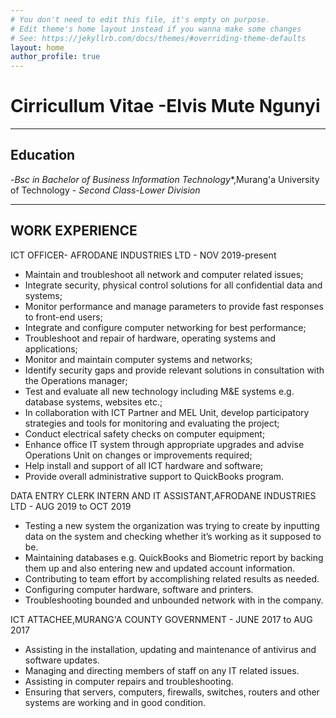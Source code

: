 ```yaml
---
# You don't need to edit this file, it's empty on purpose.
# Edit theme's home layout instead if you wanna make some changes
# See: https://jekyllrb.com/docs/themes/#overriding-theme-defaults
layout: home
author_profile: true
---
```

# Cirricullum Vitae -Elvis Mute Ngunyi
---
## Education
-*Bsc in Bachelor of Business Information Technology**,Murang'a University of Technology - *Second Class-Lower Division*

---
## WORK EXPERIENCE
ICT OFFICER- AFRODANE INDUSTRIES LTD - NOV 2019-present
- Maintain and troubleshoot all network and computer related issues;
- Integrate security, physical control solutions for all confidential data and systems;
- Monitor performance and manage parameters to provide fast responses to front-end users;
- Integrate and configure computer networking for best performance;
- Troubleshoot and repair of hardware, operating systems and applications;
- Monitor and maintain computer systems and networks;
- Identify security gaps and provide relevant solutions in consultation with the Operations manager;
- Test and evaluate all new technology including M&E systems e.g. database systems, websites etc.;
- In collaboration with ICT Partner and MEL Unit, develop participatory strategies and tools for monitoring and evaluating the project;
- Conduct electrical safety checks on computer equipment;
- Enhance office IT system through appropriate upgrades and advise Operations Unit on changes or improvements required;
- Help install and support of all ICT hardware and software;
- Provide overall administrative support to QuickBooks program.

DATA ENTRY CLERK INTERN AND IT ASSISTANT,AFRODANE INDUSTRIES LTD - AUG 2019 to OCT 2019
- Testing a new system the organization was trying to create by inputting data on the system and checking whether it’s working as it supposed to be.
- Maintaining databases e.g. QuickBooks and Biometric report by backing them up and also entering new and updated account information.
- Contributing to team effort by accomplishing related results as needed.
- Configuring computer hardware, software and printers.
- Troubleshooting bounded and unbounded network with in the company.

ICT ATTACHEE,MURANG'A COUNTY GOVERNMENT - JUNE 2017 to AUG 2017
- Assisting in the installation, updating and maintenance of antivirus and software updates.
- Managing and directing members of staff on any IT related issues.
- Assisting in computer repairs and troubleshooting.
- Ensuring that servers, computers, firewalls, switches, routers and other systems are working and in good condition.
